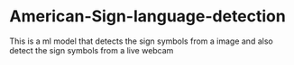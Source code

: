 # American-Sign-language-detection
This is a ml model that detects the sign symbols from a image and also detect the sign symbols from a live webcam
